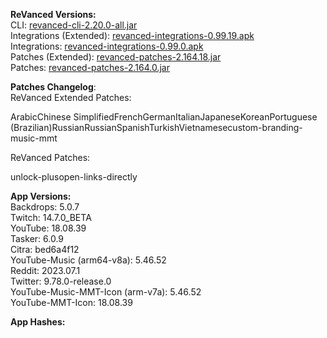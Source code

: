 **ReVanced Versions:**  
CLI: [revanced-cli-2.20.0-all.jar](https://github.com/revanced/revanced-cli/releases/tag/v2.20.0)  
Integrations (Extended): [revanced-integrations-0.99.19.apk](https://github.com/inotia00/revanced-integrations/releases/tag/v0.99.19)  
Integrations: [revanced-integrations-0.99.0.apk](https://github.com/revanced/revanced-integrations/releases/tag/v0.99.0)  
Patches (Extended): [revanced-patches-2.164.18.jar](https://github.com/inotia00/revanced-patches/releases/tag/v2.164.18)  
Patches: [revanced-patches-2.164.0.jar](https://github.com/revanced/revanced-patches/releases/tag/v2.164.0)  

**Patches Changelog**:   
ReVanced Extended Patches:  

ArabicChinese SimplifiedFrenchGermanItalianJapaneseKoreanPortuguese (Brazilian)RussianRussianSpanishTurkishVietnamesecustom-branding-music-mmt
  
ReVanced Patches:   

unlock-plusopen-links-directly
  
**App Versions:**  
Backdrops: 5.0.7  
Twitch: 14.7.0_BETA  
YouTube: 18.08.39  
Tasker: 6.0.9  
Citra: bed6a4f12  
YouTube-Music (arm64-v8a): 5.46.52  
Reddit: 2023.07.1  
Twitter: 9.78.0-release.0  
YouTube-Music-MMT-Icon (arm-v7a): 5.46.52  
YouTube-MMT-Icon: 18.08.39  

**App Hashes:**  
  
